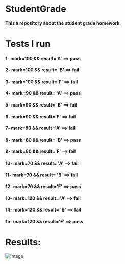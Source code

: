 # StudentGrade
#### This a repository about the student grade homework
# Tests I run
#### 1- mark=100 &&  result='A' ==> pass
#### 2- mark=100 && result= 'B' ==> fail
#### 3- mark=100 &&  result='F' ==> fail
#### 4- mark=90 && result= 'A' ==> pass
#### 5- mark=90 && result= 'B' ==> fail
#### 6- mark=90 &&  result='F' ==> fail
#### 7- mark=80 &&  result='A' ==> fail
#### 8- mark=80 && result= 'B' ==> pass
#### 9- mark=80 &&  result='F' ==> fail
#### 10- mark=70 && result= 'A' ==> fail
#### 11- mark=70 && result= 'B' ==> fail
#### 12- mark=70 &&  result='F' ==> pass
#### 13- mark=120 && result= 'A' ==> fail
#### 14- mark=120 && result= 'B' ==> fail
#### 15- mark=120 &&  result='F' ==> pass
# Results:
![image](https://github.com/Raghad-Als/StudentGrade/assets/167207110/40742c5c-37c9-46a4-9dc3-ca7fc38b8a62)

#
